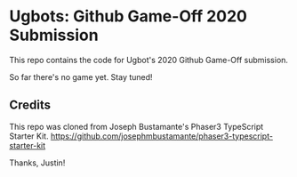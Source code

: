 # Ugbots: Github Game-Off 2020 Submission

This repo contains the code for Ugbot's 2020 Github Game-Off submission.

So far there's no game yet. Stay tuned!

## Credits

This repo was cloned from Joseph Bustamante's Phaser3 TypeScript Starter Kit.
https://github.com/josephmbustamante/phaser3-typescript-starter-kit

Thanks, Justin!
